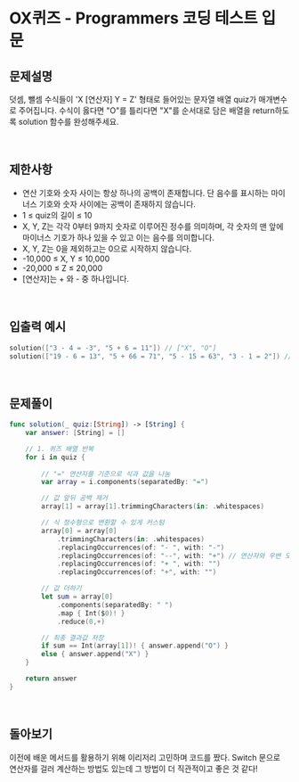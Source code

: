 # OX퀴즈 - Programmers 코딩 테스트 입문

## 문제설명
덧셈, 뺄셈 수식들이 'X [연산자] Y = Z' 형태로 들어있는 문자열 배열 quiz가 매개변수로 주어집니다. 수식이 옳다면 "O"를 틀리다면 "X"를 순서대로 담은 배열을 return하도록 solution 함수를 완성해주세요.

<br>

## 제한사항
- 연산 기호와 숫자 사이는 항상 하나의 공백이 존재합니다. 단 음수를 표시하는 마이너스 기호와 숫자 사이에는 공백이 존재하지 않습니다.
- 1 ≤ quiz의 길이 ≤ 10
- X, Y, Z는 각각 0부터 9까지 숫자로 이루어진 정수를 의미하며, 각 숫자의 맨 앞에 마이너스 기호가 하나 있을 수 있고 이는 음수를 의미합니다.
- X, Y, Z는 0을 제외하고는 0으로 시작하지 않습니다.
- -10,000 ≤ X, Y ≤ 10,000
- -20,000 ≤ Z ≤ 20,000
- [연산자]는 + 와 - 중 하나입니다.

<br>

## 입출력 예시
~~~swift
solution(["3 - 4 = -3", "5 + 6 = 11"]) // ["X", "O"]
solution(["19 - 6 = 13", "5 + 66 = 71", "5 - 15 = 63", "3 - 1 = 2"]) // ["O", "O", "X", "O"]
~~~

<br>

## 문제풀이
~~~swift
func solution(_ quiz:[String]) -> [String] {
    var answer: [String] = []

    // 1. 퀴즈 배열 반복
    for i in quiz {
        
        // "=" 연산자를 기준으로 식과 값을 나눔
        var array = i.components(separatedBy: "=")

        // 값 앞뒤 공백 제거
        array[1] = array[1].trimmingCharacters(in: .whitespaces)

        // 식 정수형으로 변환할 수 있게 커스텀
        array[0] = array[0]
            .trimmingCharacters(in: .whitespaces)
            .replacingOccurrences(of: "- ", with: "-")
            .replacingOccurrences(of: "--", with: "+") // 연산자와 우변 모두 "-" 일 때 +로 변경
            .replacingOccurrences(of: "+ ", with: "")
            .replacingOccurrences(of: "+", with: "")

        // 값 더하기
        let sum = array[0]
            .components(separatedBy: " ")
            .map { Int($0)! }
            .reduce(0,+)

        // 최종 결과값 저장
        if sum == Int(array[1])! { answer.append("O") }
        else { answer.append("X") }
    }

    return answer
}
~~~

<br>

## 돌아보기
이전에 배운 메서드를 활용하기 위해 이리저리 고민하며 코드를 짰다. Switch 문으로 연산자를 걸러 계산하는 방법도 있는데 그 방법이 더 직관적이고 좋은 것 같다!